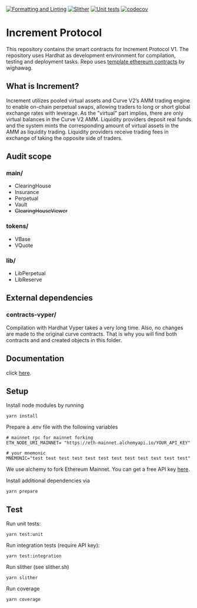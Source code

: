 [![Formatting and Linting](https://github.com/Increment-Finance/increment-protocol/actions/workflows/lint.yml/badge.svg)](https://github.com/Increment-Finance/increment-protocol/actions/workflows/lint.yml)
[![Slither](https://github.com/Increment-Finance/increment-protocol/actions/workflows/slither.yml/badge.svg)](https://github.com/Increment-Finance/increment-protocol/actions/workflows/slither.yml)
[![Unit tests](https://github.com/Increment-Finance/increment-protocol/actions/workflows/tests.yml/badge.svg)](https://github.com/Increment-Finance/increment-protocol/actions/workflows/tests.yml)
[![codecov](https://codecov.io/gh/Increment-Finance/increment-protocol/branch/main/graph/badge.svg?token=VN8BL4MS3Y)](https://codecov.io/gh/Increment-Finance/increment-protocol)

# Increment Protocol

This repository contains the smart contracts for Increment Protocol V1. The repository uses Hardhat as development environment for compilation, testing and deployment tasks. Repo uses [template ethereum contracts](https://github.com/wighawag/template-ethereum-contracts) by
wighawag.

## What is Increment?

Increment utilizes pooled virtual assets and Curve V2’s AMM trading engine to enable on-chain perpetual swaps, allowing traders to long or short global exchange rates with leverage. As the "virtual" part implies, there are only virtual balances in the Curve V2 AMM. Liquidity providers deposit real funds and the system mints the corresponding amount of virtual assets in the AMM as liquidity trading. Liquidity providers receive trading fees in exchange of taking the opposite side of traders.

## Audit scope

### main/

- ClearingHouse
- Insurance
- Perpetual
- Vault
- ~~ClearingHouseViewer~~

### tokens/

- VBase
- VQuote

### lib/

- LibPerpetual
- LibReserve

## External dependencies

### contracts-vyper/

Compilation with Hardhat Vyper takes a very long time. Also, no changes are made to the original curve contracts.
That is why you will find both contracts and and created objects in this folder.

## Documentation

click [here](https://increment-team.gitbook.io/developer-docs/).

## Setup

Install node modules by running

`yarn install`

Prepare a .env file with the following variables

```
# mainnet rpc for mainnet forking
ETH_NODE_URI_MAINNET= "https://eth-mainnet.alchemyapi.io/YOUR_API_KEY"

# your mnemonic
MNEMONIC="test test test test test test test test test test test test"
```

We use alchemy to fork Ethereum Mainnet. You can get a free API key [here](https://www.alchemy.com/).

Install additional dependencies via

`yarn prepare`

## Test

Run unit tests:

`yarn test:unit`

Run integration tests (require API key):

`yarn test:integration`

Run slither (see slither.sh)

`yarn slither`

Run coverage

`yarn coverage`
